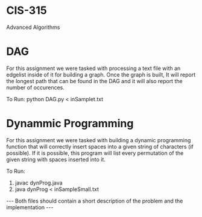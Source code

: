 # CIS-315
Advanced Algorithms

# DAG
For this assignment we were tasked with processing a text file with an edgelist inside of it for building a graph. Once the graph is built, It will report the longest path that can be found in the DAG and it will also report the number of occurences.

To Run:
python DAG.py < inSamplet.txt

# Dynammic Programming
For this assignment we were tasked with building a dynamic programming function that will correctly insert spaces into a given string of characters (if possible). If it is possible, this program will list every permutation of the given string with spaces inserted into it.

To Run:
1) javac dynProg.java
2) java dynProg < inSampleSmall.txt




--- Both files should contain a short description of the problem and the implementation ---
